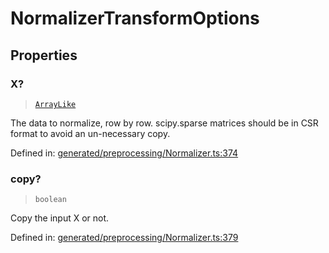 # NormalizerTransformOptions

## Properties

### X?

> [`ArrayLike`](../types/ArrayLike.md)

The data to normalize, row by row. scipy.sparse matrices should be in CSR format to avoid an un-necessary copy.

Defined in:  [generated/preprocessing/Normalizer.ts:374](https://github.com/transitive-bullshit/scikit-learn-ts/blob/b59c1ff/packages/sklearn/src/generated/preprocessing/Normalizer.ts#L374)

### copy?

> `boolean`

Copy the input X or not.

Defined in:  [generated/preprocessing/Normalizer.ts:379](https://github.com/transitive-bullshit/scikit-learn-ts/blob/b59c1ff/packages/sklearn/src/generated/preprocessing/Normalizer.ts#L379)
